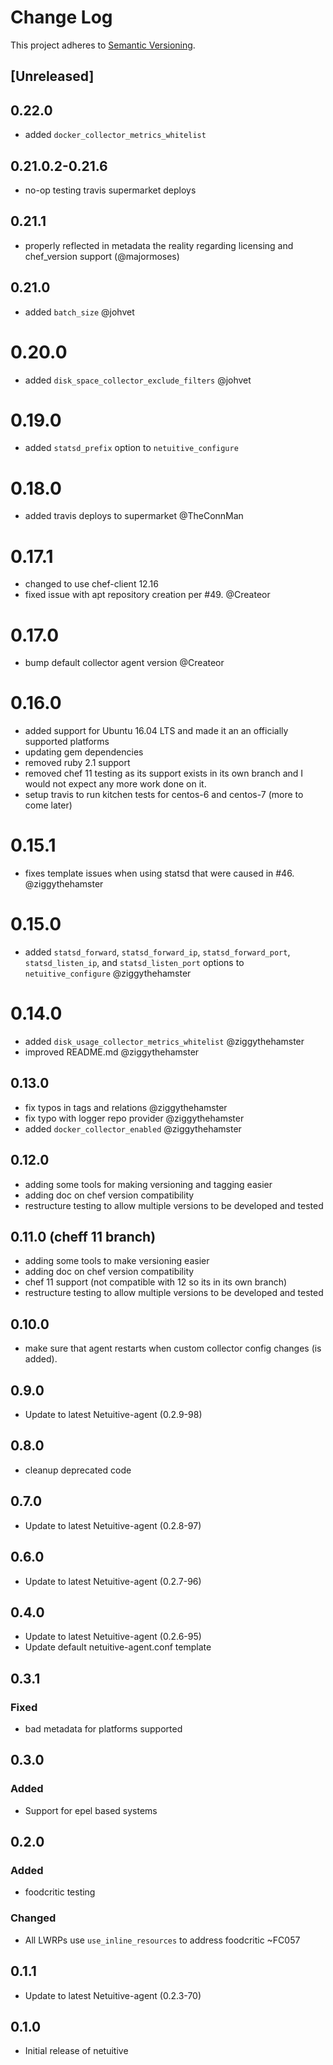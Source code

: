 # Change Log
This project adheres to [Semantic Versioning](http://semver.org/).

## [Unreleased]

## 0.22.0
- added `docker_collector_metrics_whitelist`

## 0.21.0.2-0.21.6
- no-op testing travis supermarket deploys

## 0.21.1
- properly reflected in metadata the reality regarding licensing and chef_version support (@majormoses)

## 0.21.0
- added `batch_size` @johvet

# 0.20.0
- added `disk_space_collector_exclude_filters` @johvet

# 0.19.0
- added `statsd_prefix` option to `netuitive_configure`

# 0.18.0
- added travis deploys to supermarket @TheConnMan

# 0.17.1
- changed to use chef-client 12.16
- fixed issue with apt repository creation per #49. @Createor

# 0.17.0
- bump default collector agent version @Createor

# 0.16.0
- added support for Ubuntu 16.04 LTS and made it an an officially supported platforms
- updating gem dependencies
- removed ruby 2.1 support
- removed chef 11 testing as its support exists in its own branch and I would not expect any more work done on it.
- setup travis to run kitchen tests for centos-6 and centos-7 (more to come later)

# 0.15.1
- fixes template issues when using statsd that were caused in #46. @ziggythehamster

# 0.15.0
- added `statsd_forward`, `statsd_forward_ip`, `statsd_forward_port`, `statsd_listen_ip`, and `statsd_listen_port` options to `netuitive_configure` @ziggythehamster

# 0.14.0
- added `disk_usage_collector_metrics_whitelist` @ziggythehamster
- improved README.md @ziggythehamster

## 0.13.0
- fix typos in tags and relations @ziggythehamster
- fix typo with logger repo provider @ziggythehamster
- added `docker_collector_enabled` @ziggythehamster


## 0.12.0
- adding some tools for making versioning and tagging easier
- adding doc on chef version compatibility
- restructure testing to allow multiple versions to be developed and tested

## 0.11.0 (cheff 11 branch)
- adding some tools to make versioning easier
- adding doc on chef version compatibility
- chef 11 support (not compatible with 12 so its in its own branch)
- restructure testing to allow multiple versions to be developed and tested

## 0.10.0
- make sure that agent restarts when custom collector config changes (is added).

## 0.9.0
- Update to latest Netuitive-agent (0.2.9-98)

## 0.8.0
- cleanup deprecated code

## 0.7.0
- Update to latest Netuitive-agent (0.2.8-97)

## 0.6.0
- Update to latest Netuitive-agent (0.2.7-96)

## 0.4.0
- Update to latest Netuitive-agent (0.2.6-95)
- Update default netuitive-agent.conf template

## 0.3.1
### Fixed
- bad metadata for platforms supported

## 0.3.0
### Added
- Support for epel based systems

## 0.2.0
### Added
- foodcritic testing
### Changed
- All LWRPs use `use_inline_resources` to address foodcritic ~FC057

## 0.1.1
- Update to latest Netuitive-agent (0.2.3-70)

## 0.1.0
- Initial release of netuitive
